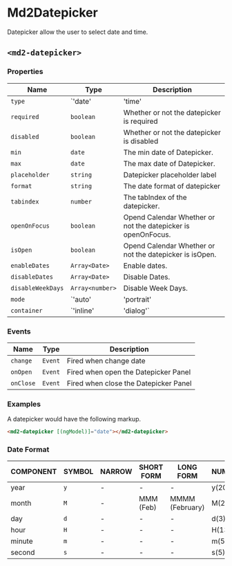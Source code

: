 # Md2Datepicker
Datepicker allow the user to select date and time.

## `<md2-datepicker>`
### Properties

| Name | Type | Description |
| --- | --- | --- |
| `type` | `'date' | 'time' | 'datetime'` | The type of the datepicker |
| `required` | `boolean` | Whether or not the datepicker is required |
| `disabled` | `boolean` | Whether or not the datepicker is disabled |
| `min` | `date` | The min date of Datepicker. |
| `max` | `date` | The max date of Datepicker. |
| `placeholder` | `string` | Datepicker placeholder label |
| `format` | `string` | The date format of datepicker |
| `tabindex` | `number` | The tabIndex of the datepicker. |
| `openOnFocus` | `boolean` | Opend Calendar Whether or not the datepicker is openOnFocus. |
| `isOpen` | `boolean` | Opend Calendar Whether or not the datepicker is isOpen. |
| `enableDates` | `Array<Date>` | Enable dates. |
| `disableDates` | `Array<Date>` | Disable Dates. |
| `disableWeekDays` | `Array<number>` | Disable Week Days. |
| `mode` | `'auto' | 'portrait' | 'landscape'` | Mode of the Datepicker, default auto. |
| `container` | `'inline' | 'dialog'` | Container of the Datepicker, default inline. |

### Events

| Name | Type | Description |
| --- | --- | --- |
| `change` | `Event` | Fired when change date |
| `onOpen` | `Event` | Fired when open the Datepicker Panel |
| `onClose` | `Event` | Fired when close the Datepicker Panel |

### Examples
A datepicker would have the following markup.
```html
<md2-datepicker [(ngModel)]="date"></md2-datepicker>
```

### Date Format

| COMPONENT | SYMBOL | NARROW | SHORT FORM | LONG FORM        | NUMERIC | 2-DIGIT |
| --------- | ------ | ------ | ---------- | ---------------- | ------- | ------- |
| year      | `y`    | -      | -          | -                | y(2017) | yy(17)  |
| month     | `M`    | -      | MMM (Feb)  | MMMM (February)  | M(2)    | MM(02)  |
| day       | `d`    | -      | -          | -                | d(3)    | dd(03)  |
| hour      | `H`    | -      | -          | -                | H(13)   | HH(13)  |
| minute    | `m`    | -      | -          | -                | m(5)    | mm(05)  |
| second    | `s`    | -      | -          | -                | s(5)    | ss(05)  |
